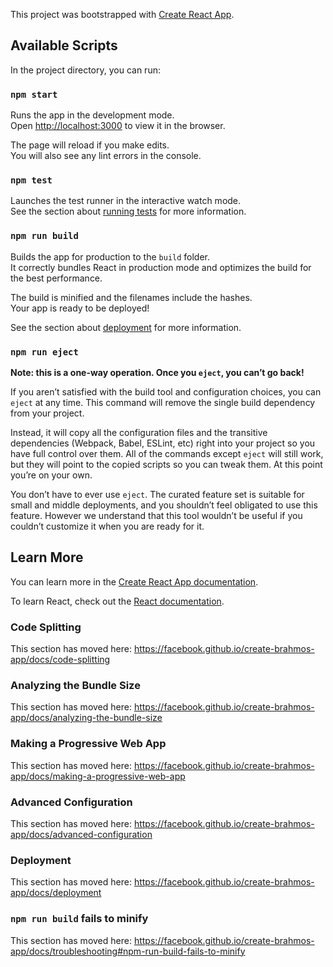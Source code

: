 This project was bootstrapped with [Create React App](https://github.com/facebook/create-brahmos-app).

## Available Scripts

In the project directory, you can run:

### `npm start`

Runs the app in the development mode.<br />
Open [http://localhost:3000](http://localhost:3000) to view it in the browser.

The page will reload if you make edits.<br />
You will also see any lint errors in the console.

### `npm test`

Launches the test runner in the interactive watch mode.<br />
See the section about [running tests](https://facebook.github.io/create-brahmos-app/docs/running-tests) for more information.

### `npm run build`

Builds the app for production to the `build` folder.<br />
It correctly bundles React in production mode and optimizes the build for the best performance.

The build is minified and the filenames include the hashes.<br />
Your app is ready to be deployed!

See the section about [deployment](https://facebook.github.io/create-brahmos-app/docs/deployment) for more information.

### `npm run eject`

**Note: this is a one-way operation. Once you `eject`, you can’t go back!**

If you aren’t satisfied with the build tool and configuration choices, you can `eject` at any time. This command will remove the single build dependency from your project.

Instead, it will copy all the configuration files and the transitive dependencies (Webpack, Babel, ESLint, etc) right into your project so you have full control over them. All of the commands except `eject` will still work, but they will point to the copied scripts so you can tweak them. At this point you’re on your own.

You don’t have to ever use `eject`. The curated feature set is suitable for small and middle deployments, and you shouldn’t feel obligated to use this feature. However we understand that this tool wouldn’t be useful if you couldn’t customize it when you are ready for it.

## Learn More

You can learn more in the [Create React App documentation](https://facebook.github.io/create-brahmos-app/docs/getting-started).

To learn React, check out the [React documentation](https://reactjs.org/).

### Code Splitting

This section has moved here: https://facebook.github.io/create-brahmos-app/docs/code-splitting

### Analyzing the Bundle Size

This section has moved here: https://facebook.github.io/create-brahmos-app/docs/analyzing-the-bundle-size

### Making a Progressive Web App

This section has moved here: https://facebook.github.io/create-brahmos-app/docs/making-a-progressive-web-app

### Advanced Configuration

This section has moved here: https://facebook.github.io/create-brahmos-app/docs/advanced-configuration

### Deployment

This section has moved here: https://facebook.github.io/create-brahmos-app/docs/deployment

### `npm run build` fails to minify

This section has moved here: https://facebook.github.io/create-brahmos-app/docs/troubleshooting#npm-run-build-fails-to-minify
